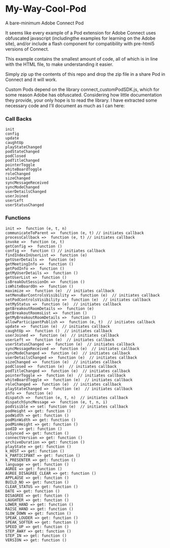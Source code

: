 # My-Way-Cool-Pod
A bare-minimum Adobe Connect Pod


It seems like every example of a Pod extension for Adobe Connect uses obfuscated javascript (includingthe examples for learning on the Adobe site), and/or include a flash component for compatibility with pre-html5 versions of Connect.

This example contains the smallest amount of code, all of which is in line with the HTML file, to make understanding it easier.

Simply zip up the contents of this repo and drop the zip file in a share Pod in Connect and it will work.


Custom Pods depend on the library connect_customPodSDK.js, which for some reason Adobe has obfuscated. Considering how little documentation they provide, your only hope is to read the library.
I have extracted some necessary code and I'll document as much as I can here:

### Call Backs
```
init 
config
update
caughtUp
playStateChanged
podStateChanged
podClosed
podTitleChanged
pointerToggle
whiteBoardToggle
roleChanged
sizeChanged
syncMessageReceived
syncModeChanged
userDetailsChanged
userJoined
userLeft
userStatusChanged
```

### Functions
```
init =>  function (e, t, n) 
communicateToParent =>  function (e, t) // initiates callback
processCallback =>  function (e, t) // initiates callback
invoke =>  function (e, t)
getConfig =>  function ()
config =>  function () // initiates callback
findIndexInUserList =>  function (e)
getUserDetails =>  function (e) 
getMeetingInfo =>  function () 
getPodInfo =>  function () 
getMyUserDetails =>  function () 
getUserList =>  function () 
isBreakOutSessionOn =>  function () 
isWhiteBoardOn =>  function () 
maximize =>  function (e)  // initiates callback
setMenuBarControlsVisibility =>  function (e)  // initiates callback
setPodControlsVisibility =>  function (e)  // initiates callback
setMyStatus =>  function (e)  // initiates callback
getBreakoutRoomDetails =>  function (e) 
getBreakoutRoomsList =>  function () 
getMyBreakoutRoomDetails =>  function () 
allowParticipantPublish =>  function (e, t)  // initiates callback
update =>  function (e)  // initiates callback
caughtUp =>  function ()  // initiates callback
userJoined =>  function (e)  // initiates callback
userLeft =>  function (e)  // initiates callback
userStatusChanged =>  function (e)  // initiates callback
syncMessageReceived =>  function (e)  // initiates callback
syncModeChanged =>  function (e)  // initiates callback
userDetailsChanged =>  function (e)  // initiates callback
sizeChanged =>  function (e)  // initiates callback
podClosed =>  function (e)  // initiates callback
podTitleChanged =>  function (e)  // initiates callback
pointerToggle =>  function (e)  // initiates callback
whiteBoardToggle =>  function (e)  // initiates callback
roleChanged =>  function (e)  // initiates callback
playStateChanged =>  function (e)  // initiates callback
info =>  function (e) 
dispatch =>  function (e, t, n)  // initiates callback
dispatchSyncMessage =>  function (e, t, n, i) 
podVisible => set: function (e)  // initiates callback
podHeight => get: function () 
podWidth => get: function () 
podMinWidth => get: function () 
podMinHeight => get: function () 
podID => get: function () 
isSynced => get: function () 
connectVersion => get: function () 
archiveDuration => get: function () 
playState => get: function () 
k_HOST => get: function () 
k_PARTICIPANT => get: function () 
k_PRESENTER => get: function () 
language => get: function () 
AGREE => get: function () 
AGREE_DISAGREE_CLEAR => get: function () 
APPLAUSE => get: function () 
BUILD_NO => get: function () 
CLEAR_STATUS => get: function () 
DATE => get: function () 
DISAGREE => get: function () 
LAUGHTER => get: function () 
LOWER_HAND => get: function () 
RAISE_HAND => get: function () 
SLOW_DOWN => get: function () 
SPEAK_LOUDER => get: function () 
SPEAK_SOFTER => get: function () 
SPEED_UP => get: function () 
STEP_AWAY => get: function () 
STEP_IN => get: function () 
VERSION => get: function () 
```